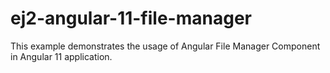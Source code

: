 # ej2-angular-11-file-manager
This example demonstrates the usage of Angular File Manager Component in Angular 11 application.
